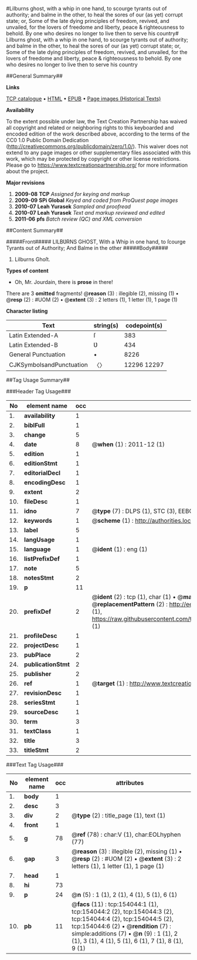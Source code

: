 #Lilburns ghost, with a whip in one hand, to scourge tyrants out of authority; and balme in the other, to heal the sores of our (as yet) corrupt state; or, Some of the late dying principles of freedom, revived, and unvailed, for the lovers of freedome and liberty, peace & righteousness to behold. By one who desires no longer to live then to serve his country#
Lilburns ghost, with a whip in one hand, to scourge tyrants out of authority; and balme in the other, to heal the sores of our (as yet) corrupt state; or, Some of the late dying principles of freedom, revived, and unvailed, for the lovers of freedome and liberty, peace & righteousness to behold. By one who desires no longer to live then to serve his country

##General Summary##

**Links**

[TCP catalogue](http://www.ota.ox.ac.uk/tcp/)  • 
[HTML](http://tei.it.ox.ac.uk/tcp/Texts-HTML/free/A88/A88272.html)  • 
[EPUB](http://tei.it.ox.ac.uk/tcp/Texts-EPUB/free/A88/A88272.epub) • 
[Page images (Historical Texts)](https://historicaltexts.jisc.ac.uk/eebo-99896105e)

**Availability**

To the extent possible under law, the Text Creation Partnership has waived all copyright and related or neighboring rights to this keyboarded and encoded edition of the work described above, according to the terms of the CC0 1.0 Public Domain Dedication (http://creativecommons.org/publicdomain/zero/1.0/). This waiver does not extend to any page images or other supplementary files associated with this work, which may be protected by copyright or other license restrictions. Please go to https://www.textcreationpartnership.org/ for more information about the project.

**Major revisions**

1. __2009-08__ __TCP__ *Assigned for keying and markup*
1. __2009-09__ __SPi Global__ *Keyed and coded from ProQuest page images*
1. __2010-07__ __Leah Yurasek__ *Sampled and proofread*
1. __2010-07__ __Leah Yurasek__ *Text and markup reviewed and edited*
1. __2011-06__ __pfs__ *Batch review (QC) and XML conversion*

##Content Summary##

#####Front#####
LILBƲRNS GHOST, With a Whip in one hand, to ſcourge Tyrants out of Authority; And Balme in the other
#####Body#####

1. Lilburns Ghoſt.

**Types of content**

  * Oh, Mr. Jourdain, there is **prose** in there!

There are 3 **omitted** fragments! 
 @__reason__ (3) : illegible (2), missing (1)  •  @__resp__ (2) : #UOM (2)  •  @__extent__ (3) : 2 letters (1), 1 letter (1), 1 page (1)

**Character listing**


|Text|string(s)|codepoint(s)|
|---|---|---|
|Latin Extended-A|ſ|383|
|Latin Extended-B|Ʋ|434|
|General Punctuation|•|8226|
|CJKSymbolsandPunctuation|〈〉|12296 12297|

##Tag Usage Summary##

###Header Tag Usage###

|No|element name|occ|attributes|
|---|---|---|---|
|1.|__availability__|1||
|2.|__biblFull__|1||
|3.|__change__|5||
|4.|__date__|8| @__when__ (1) : 2011-12 (1)|
|5.|__edition__|1||
|6.|__editionStmt__|1||
|7.|__editorialDecl__|1||
|8.|__encodingDesc__|1||
|9.|__extent__|2||
|10.|__fileDesc__|1||
|11.|__idno__|7| @__type__ (7) : DLPS (1), STC (3), EEBO-CITATION (1), PROQUEST (1), VID (1)|
|12.|__keywords__|1| @__scheme__ (1) : http://authorities.loc.gov/ (1)|
|13.|__label__|5||
|14.|__langUsage__|1||
|15.|__language__|1| @__ident__ (1) : eng (1)|
|16.|__listPrefixDef__|1||
|17.|__note__|5||
|18.|__notesStmt__|2||
|19.|__p__|11||
|20.|__prefixDef__|2| @__ident__ (2) : tcp (1), char (1)  •  @__matchPattern__ (2) : ([0-9\-]+):([0-9IVX]+) (1), (.+) (1)  •  @__replacementPattern__ (2) : http://eebo.chadwyck.com/downloadtiff?vid=$1&page=$2 (1), https://raw.githubusercontent.com/textcreationpartnership/Texts/master/tcpchars.xml#$1 (1)|
|21.|__profileDesc__|1||
|22.|__projectDesc__|1||
|23.|__pubPlace__|2||
|24.|__publicationStmt__|2||
|25.|__publisher__|2||
|26.|__ref__|1| @__target__ (1) : http://www.textcreationpartnership.org/docs/. (1)|
|27.|__revisionDesc__|1||
|28.|__seriesStmt__|1||
|29.|__sourceDesc__|1||
|30.|__term__|3||
|31.|__textClass__|1||
|32.|__title__|3||
|33.|__titleStmt__|2||


###Text Tag Usage###

|No|element name|occ|attributes|
|---|---|---|---|
|1.|__body__|1||
|2.|__desc__|3||
|3.|__div__|2| @__type__ (2) : title_page (1), text (1)|
|4.|__front__|1||
|5.|__g__|78| @__ref__ (78) : char:V (1), char:EOLhyphen (77)|
|6.|__gap__|3| @__reason__ (3) : illegible (2), missing (1)  •  @__resp__ (2) : #UOM (2)  •  @__extent__ (3) : 2 letters (1), 1 letter (1), 1 page (1)|
|7.|__head__|1||
|8.|__hi__|73||
|9.|__p__|24| @__n__ (5) : 1 (1), 2 (1), 4 (1), 5 (1), 6 (1)|
|10.|__pb__|11| @__facs__ (11) : tcp:154044:1 (1), tcp:154044:2 (2), tcp:154044:3 (2), tcp:154044:4 (2), tcp:154044:5 (2), tcp:154044:6 (2)  •  @__rendition__ (7) : simple:additions (7)  •  @__n__ (9) : 1 (1), 2 (1), 3 (1), 4 (1), 5 (1), 6 (1), 7 (1), 8 (1), 9 (1)|

